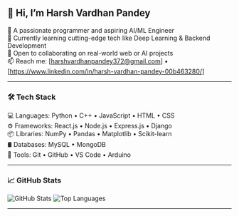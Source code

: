 ## 👋 Hi, I’m Harsh Vardhan Pandey

🚀 A passionate programmer and aspiring AI/ML Engineer  
🌱 Currently learning cutting-edge tech like Deep Learning & Backend Development  
💼 Open to collaborating on real-world web or AI projects  
📫 Reach me: [harshvardhanpandey372@gmail.com] • [https://www.linkedin.com/in/harsh-vardhan-pandey-00b463280/] 

---

### 🛠️ Tech Stack

💻 Languages: Python • C++ • JavaScript • HTML • CSS  
⚙️ Frameworks: React.js • Node.js • Express.js • Django  
📦 Libraries: NumPy • Pandas • Matplotlib • Scikit-learn  
🛢️ Databases: MySQL • MongoDB  
🔧 Tools: Git • GitHub • VS Code • Arduino

---

### 📈 GitHub Stats

![GitHub Stats](https://github-readme-stats.vercel.app/api?username=yourusername&show_icons=true&theme=radical)
![Top Languages](https://github-readme-stats.vercel.app/api/top-langs/?username=yourusername&layout=compact&theme=radical)

---


<!---
Harsh63870/Harsh63870 is a ✨ special ✨ repository because its `README.md` (this file) appears on your GitHub profile.
You can click the Preview link to take a look at your changes.
--->
